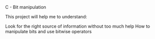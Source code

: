 C - Bit manipulation

This project will help me to understand:

Look for the right source of information without too much help
How to manipulate bits and use bitwise operators
